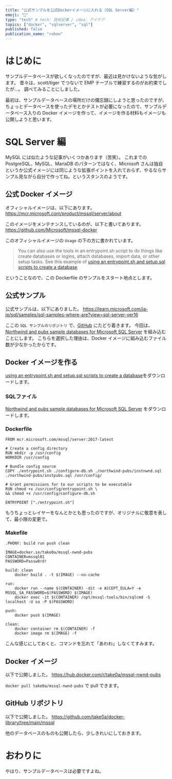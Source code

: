```yaml
---
title: "公式サンプルを公式Dockerイメージに入れる（SQL Server編）"
emoji: "🦡"
type: "tech" # tech: 技術記事 / idea: アイデア
topics: ["docker", "sqlserver", "sql"]
published: false
publication_name: "robon"
---
```


# はじめに
サンプルデータベースが欲しくなったのですが、最近は見かけないような気がします。
昔々は、scott/tiger でつないで EMP テーブルで練習するのがお約束でしたが…。
調べてみることにしました。

最初は、サンプルデータベースの場所だけの備忘録にしようと思ったのですが、ちょっとデータベースを使ったデモとかテストが必要になったので、サンプルデータベース入りの Docker イメージを作って、イメージを作る材料もイメージも公開しようと思います。

# SQL Server 編
MySQL には似たような記事がいくつかあります（苦笑）。
これまでの PostgreSQL、MySQL、MariaDB のパターンではなく、Microsoft さんは独自というか公式イメージには同じような拡張ポイントを入れておらず、やるならサンプル見ながら自分で作ってね。というスタンスのようです。

## 公式 Docker イメージ
オフィシャルイメージは、以下にあります。
https://mcr.microsoft.com/product/mssql/server/about

このイメージをメンテナンスしているのが、以下と書いてあります。
https://github.com/Microsoft/mssql-docker

このオフィシャルイメージの `Usage` の下の方に書かれています。

> You can also use the tools in an entrypoint.sh script to do things like create databases or logins, attach databases, import data, or other setup tasks. See this example of [using an entrypoint.sh and setup.sql scripts to create a database](https://github.com/microsoft/mssql-docker/tree/master/linux/preview/examples/mssql-customize).

ということなので、この Dockerfile のサンプルをスタート地点とします。

## 公式サンプル
公式サンプルは、以下にありました。
https://learn.microsoft.com/ja-jp/sql/samples/sql-samples-where-are?view=sql-server-ver16

ここの `SQL サンプルのリポジトリ` で、[GitHub](https://github.com/microsoft/sql-server-samples) にたどり着きます。
今回は、[Northwind and pubs sample databases for Microsoft SQL Server](https://github.com/microsoft/sql-server-samples/tree/master/samples/databases/northwind-pubs) を組み込むことにします。
こちらを選択した理由は、Docker イメージに組み込むファイル数が少なかったからです。

## Docker イメージを作る
[using an entrypoint.sh and setup.sql scripts to create a database](https://github.com/microsoft/mssql-docker/tree/master/linux/preview/examples/mssql-customize)をダウンロードします。

### SQLファイル
[Northwind and pubs sample databases for Microsoft SQL Server](https://github.com/microsoft/sql-server-samples/tree/master/samples/databases/northwind-pubs) をダウンロードします。

### Dockerfile
```dockerfile: Dockerfile
FROM mcr.microsoft.com/mssql/server:2017-latest

# Create a config directory
RUN mkdir -p /usr/config
WORKDIR /usr/config

# Bundle config source
COPY ./entrypoint.sh ./configure-db.sh ./northwind-pubs/instnwnd.sql ./northwind-pubs/instpubs.sql /usr/config/

# Grant permissions for to our scripts to be executable
RUN chmod +x /usr/config/entrypoint.sh \
&& chmod +x /usr/config/configure-db.sh

ENTRYPOINT ["./entrypoint.sh"]
```
もうちょっとレイヤーをなんとかとも思ったのですが、オリジナルに敬意を表して、最小限の変更で。

### Makefile
```makefile: Makefile
.PHONY: build run push clean

IMAGE=docker.io/take0a/mssql-nwnd-pubs
CONTAINER=mssql01
PASSWORD=Passw0rd!

build: clean
	docker build . -t $(IMAGE) --no-cache

run:
	docker run --name $(CONTAINER) -dit -e ACCEPT_EULA=Y -e MSSQL_SA_PASSWORD=$(PASSWORD) $(IMAGE)
	docker exec -it $(CONTAINER) /opt/mssql-tools/bin/sqlcmd -S localhost -U sa -P $(PASSWORD)

push:
	docker push $(IMAGE)

clean:
	docker container rm $(CONTAINER) -f
	docker image rm $(IMAGE) -f
```
こんな感じにしておくと、コマンドを忘れて「あわわ」しなくてすみます。

## Docker イメージ
以下で公開しました。
https://hub.docker.com/r/take0a/mssql-nwnd-pubs

`docker pull take0a/mssql-nwnd-pubs` で pull できます。

## GitHub リポジトリ
以下で公開しました。
https://github.com/take0a/docker-library/tree/main/mssql

他のデータベースのものも公開したら、少しきれいにしておきます。

# おわりに
やはり、サンプルデータベースは必要ですよね。
